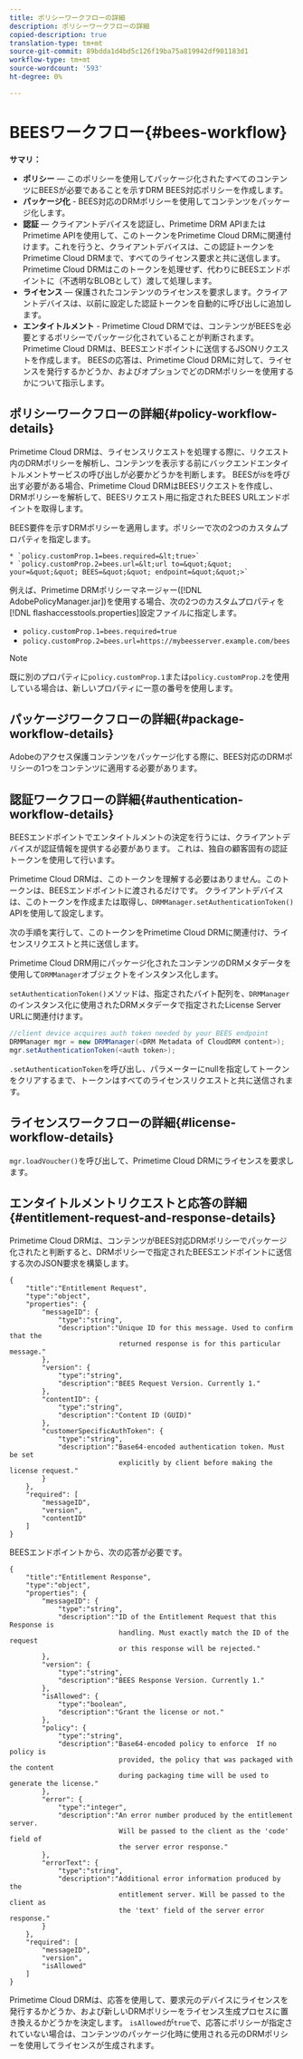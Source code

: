 ```yaml
---
title: ポリシーワークフローの詳細
description: ポリシーワークフローの詳細
copied-description: true
translation-type: tm+mt
source-git-commit: 89bdda1d4bd5c126f19ba75a819942df901183d1
workflow-type: tm+mt
source-wordcount: '593'
ht-degree: 0%

---
```



# BEESワークフロー{#bees-workflow}

**サマリ：**

* **ポリシー**  — このポリシーを使用してパッケージ化されたすべてのコンテンツにBEESが必要であることを示すDRM BEES対応ポリシーを作成します。
* **パッケージ化** - BEES対応のDRMポリシーを使用してコンテンツをパッケージ化します。
* **認証**  — クライアントデバイスを認証し、Primetime DRM APIまたはPrimetime APIを使用して、このトークンをPrimetime Cloud DRMに関連付けます。これを行うと、クライアントデバイスは、この認証トークンをPrimetime Cloud DRMまで、すべてのライセンス要求と共に送信します。 Primetime Cloud DRMはこのトークンを処理せず、代わりにBEESエンドポイントに（不透明なBLOBとして）渡して処理します。
* **ライセンス**  — 保護されたコンテンツのライセンスを要求します。クライアントデバイスは、以前に設定した認証トークンを自動的に呼び出しに追加します。
* **エンタイトルメント** - Primetime Cloud DRMでは、コンテンツがBEESを必要とするポリシーでパッケージ化されていることが判断されます。Primetime Cloud DRMは、BEESエンドポイントに送信するJSONリクエストを作成します。 BEESの応答は、Primetime Cloud DRMに対して、ライセンスを発行するかどうか、およびオプションでどのDRMポリシーを使用するかについて指示します。

## ポリシーワークフローの詳細{#policy-workflow-details}

Primetime Cloud DRMは、ライセンスリクエストを処理する際に、リクエスト内のDRMポリシーを解析し、コンテンツを表示する前にバックエンドエンタイトルメントサービスの呼び出しが必要かどうかを判断します。 BEESが&#x200B;*is*&#x200B;を呼び出す必要がある場合、Primetime Cloud DRMはBEESリクエストを作成し、DRMポリシーを解析して、BEESリクエスト用に指定されたBEES URLエンドポイントを取得します。

BEES要件を示すDRMポリシーを適用します。ポリシーで次の2つのカスタムプロパティを指定します。

    * `policy.customProp.1=bees.required=&lt;true>`
    * `policy.customProp.2=bees.url=&lt;url to=&quot;&quot; your=&quot;&quot; BEES=&quot;&quot; endpoint=&quot;&quot;>`

<!--<a id="example_F617FC49A4824C0CB234C92E57D876D3"></a>-->

例えば、Primetime DRMポリシーマネージャー([!DNL AdobePolicyManager.jar])を使用する場合、次の2つのカスタムプロパティを[!DNL flashaccesstools.properties]設定ファイルに指定します。

* `policy.customProp.1=bees.required=true`
* `policy.customProp.2=bees.url=https://mybeesserver.example.com/bees`

>[!NOTE]
>
>既に別のプロパティに`policy.customProp.1`または`policy.customProp.2`を使用している場合は、新しいプロパティに一意の番号を使用します。

## パッケージワークフローの詳細{#package-workflow-details}

Adobeのアクセス保護コンテンツをパッケージ化する際に、BEES対応のDRMポリシーの1つをコンテンツに適用する必要があります。

## 認証ワークフローの詳細{#authentication-workflow-details}

BEESエンドポイントでエンタイトルメントの決定を行うには、クライアントデバイスが認証情報を提供する必要があります。 これは、独自の顧客固有の認証トークンを使用して行います。

Primetime Cloud DRMは、このトークンを理解する必要はありません。このトークンは、BEESエンドポイントに渡されるだけです。 クライアントデバイスは、このトークンを作成または取得し、`DRMManager.setAuthenticationToken()` APIを使用して設定します。

次の手順を実行して、このトークンをPrimetime Cloud DRMに関連付け、ライセンスリクエストと共に送信します。

Primetime Cloud DRM用にパッケージ化されたコンテンツのDRMメタデータを使用して`DRMManager`オブジェクトをインスタンス化します。

`setAuthenticationToken()`メソッドは、指定されたバイト配列を、`DRMManager`のインスタンス化に使用されたDRMメタデータで指定されたLicense Server URLに関連付けます。

```java
//client device acquires auth token needed by your BEES endpoint  
DRMManager mgr = new DRMManager(<DRM Metadata of CloudDRM content>);  
mgr.setAuthenticationToken(<auth token>);
```

`.setAuthenticationToken`を呼び出し、パラメーターにnullを指定してトークンをクリアするまで、トークンはすべてのライセンスリクエストと共に送信されます。

## ライセンスワークフローの詳細{#license-workflow-details}

`mgr.loadVoucher()`を呼び出して、Primetime Cloud DRMにライセンスを要求します。

## エンタイトルメントリクエストと応答の詳細{#entitlement-request-and-response-details}

Primetime Cloud DRMは、コンテンツがBEES対応DRMポリシーでパッケージ化されたと判断すると、DRMポリシーで指定されたBEESエンドポイントに送信する次のJSON要求を構築します。

```
{
    "title":"Entitlement Request",
    "type":"object",
    "properties": {
        "messageID": {
            "type":"string",
            "description":"Unique ID for this message. Used to confirm that the
                           returned response is for this particular message."
        },
        "version": {
            "type":"string",
            "description":"BEES Request Version. Currently 1."
        },
        "contentID": {
            "type":"string",
            "description":"Content ID (GUID)"
        },
        "customerSpecificAuthToken": {
            "type":"string",
            "description":"Base64-encoded authentication token. Must be set
                           explicitly by client before making the license request."
        }
    },
    "required": [
        "messageID",
        "version",
        "contentID"
    ]
}
```

BEESエンドポイントから、次の応答が必要です。

```
{
    "title":"Entitlement Response",
    "type":"object",
    "properties": {
        "messageID": {
            "type":"string",
            "description":"ID of the Entitlement Request that this Response is
                           handling. Must exactly match the ID of the request
                           or this response will be rejected."
        },
        "version": {
            "type":"string",
            "description":"BEES Response Version. Currently 1."
        },
        "isAllowed": {
            "type":"boolean",
            "description":"Grant the license or not."
        },
        "policy": {
            "type":"string",
            "description":"Base64-encoded policy to enforce  If no policy is
                           provided, the policy that was packaged with the content
                           during packaging time will be used to generate the license."
        },
        "error": {
            "type":"integer",
            "description":"An error number produced by the entitlement server.
                           Will be passed to the client as the 'code' field of
                           the server error response."
        },
        "errorText": {
            "type":"string",
            "description":"Additional error information produced by the
                           entitlement server. Will be passed to the client as
                           the 'text' field of the server error response."
        }
    },
    "required": [
        "messageID",
        "version",
        "isAllowed"
    ]
}
```

Primetime Cloud DRMは、応答を使用して、要求元のデバイスにライセンスを発行するかどうか、および新しいDRMポリシーをライセンス生成プロセスに置き換えるかどうかを決定します。 `isAllowed`が`true`で、応答にポリシーが指定されていない場合は、コンテンツのパッケージ化時に使用される元のDRMポリシーを使用してライセンスが生成されます。